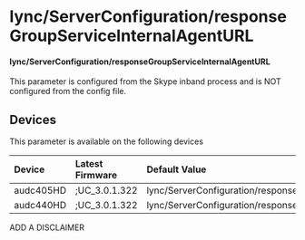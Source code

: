 ﻿---
description: lync/ServerConfiguration/responseGroupServiceInternalAgentURL
search:
    keywords: ['lync','ServerConfiguration','responseGroupServiceInternalAgentURL']
---

# lync/ServerConfiguration/responseGroupServiceInternalAgentURL

#### lync/ServerConfiguration/responseGroupServiceInternalAgentURL

This parameter is configured from the Skype inband process and is NOT configured from the config file.



## Devices
This parameter is available on the following devices

| Device | Latest Firmware | Default Value |
|:---|:---|:---|
| audc405HD | ;UC_3.0.1.322 | lync/ServerConfiguration/responseGroupServiceInternalAgentURL= 
| audc440HD | ;UC_3.0.1.322 | lync/ServerConfiguration/responseGroupServiceInternalAgentURL= 

ADD A DISCLAIMER
